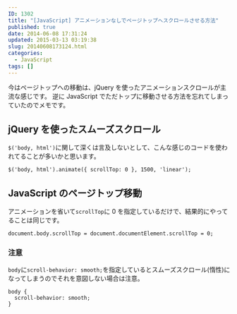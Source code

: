 ```yaml
---
ID: 1302
title: "[JavaScript] アニメーションなしでページトップへスクロールさせる方法"
published: true
date: 2014-06-08 17:31:24
updated: 2015-03-13 03:19:38
slug: 20140608173124.html
categories:
  - JavaScript
tags: []
---
```


今はページトップへの移動は、jQuery を使ったアニメーションスクロールが主流な感じです。 逆に JavaScript でただトップに移動させる方法を忘れてしまっていたのでメモです。

<!--more-->

## jQuery を使ったスムーズスクロール

`$('body, html')`に関して深くは言及しないとして、こんな感じのコードを使われてることが多いかと思います。

```language-js
$('body, html').animate({ scrollTop: 0 }, 1500, 'linear');
```

## JavaScript のページトップ移動

アニメーションを省いて`scrollTop`に 0 を指定しているだけで、結果的にやってることは同じです。

```language-js
document.body.scrollTop = document.documentElement.scrollTop = 0;
```

### 注意

`body`に`scroll-behavior: smooth;`を指定しているとスムーズスクロール(惰性)になってしまうのでそれを意図しない場合は注意。

```language-css
body {
  scroll-behavior: smooth;
}
```
